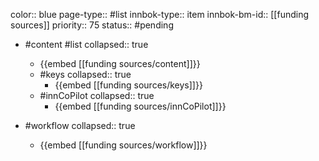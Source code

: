 color:: blue
page-type:: #list
innbok-type:: item
innbok-bm-id:: [[funding sources]]
priority:: 75
status:: #pending

- #content #list
  collapsed:: true
	- {{embed [[funding sources/content]]}}
  - #keys
    collapsed:: true
	  - {{embed [[funding sources/keys]]}}
  - #innCoPilot
    collapsed:: true
	  - {{embed [[funding sources/innCoPilot]]}}

- #workflow
  collapsed:: true
	- {{embed [[funding sources/workflow]]}}

